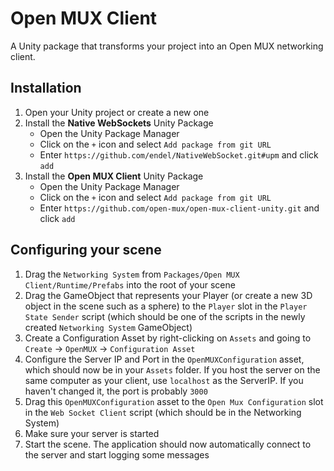 ﻿# Open MUX Client
A Unity package that transforms your project into an Open MUX networking client.

## Installation
1. Open your Unity project or create a new one
2. Install the **Native WebSockets** Unity Package
   - Open the Unity Package Manager
   - Click on the `+` icon and select `Add package from git URL`
   - Enter `https://github.com/endel/NativeWebSocket.git#upm` and click `add`
3. Install the **Open MUX Client** Unity Package
   - Open the Unity Package Manager
   - Click on the `+` icon and select `Add package from git URL`
   - Enter `https://github.com/open-mux/open-mux-client-unity.git` and click `add`

## Configuring your scene
1. Drag the `Networking System` from `Packages/Open MUX Client/Runtime/Prefabs` into the root of your scene
2. Drag the GameObject that represents your Player (or create a new 3D object in the scene such as a sphere) to the `Player` slot in the `Player State Sender` script (which should be one of the scripts in the newly created `Networking System` GameObject)
3. Create a Configuration Asset by right-clicking on `Assets` and going to `Create` -> `OpenMUX` -> `Configuration Asset`
4. Configure the Server IP and Port in the `OpenMUXConfiguration` asset, which should now be in your `Assets` folder. If you host the server on the same computer as your client, use `localhost` as the ServerIP. If you haven't changed it, the port is probably `3000`
5. Drag this `OpenMUXConfiguration` asset to the `Open Mux Configuration` slot in the `Web Socket Client` script (which should be in the Networking System)
6. Make sure your server is started
7. Start the scene. The application should now automatically connect to the server and start logging some messages
